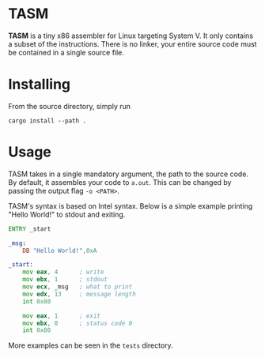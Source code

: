 # TASM 

**TASM** is a tiny x86 assembler for Linux targeting System V.
It only contains a subset of the instructions.
There is no linker, your entire source code must be contained in a single source file.

# Installing

From the source directory, simply run
```
cargo install --path .
```

# Usage

TASM takes in a single mandatory argument, the path to the source code.
By default, it assembles your code to `a.out`.
This can be changed by passing the output flag `-o <PATH>`.

TASM's syntax is based on Intel syntax.
Below is a simple example printing "Hello World!" to stdout and exiting.

```asm
ENTRY _start

_msg: 
    DB "Hello World!",0xA

_start:
    mov eax, 4      ; write
    mov ebx, 1      ; stdout
    mov ecx, _msg   ; what to print
    mov edx, 13     ; message length
    int 0x80

    mov eax, 1      ; exit
    mov ebx, 0      ; status code 0
    int 0x80
```

More examples can be seen in the `tests` directory.
